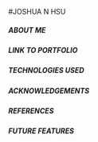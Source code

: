 #JOSHUA N HSU 
##### ABOUT ME 
##### LINK TO PORTFOLIO 
##### TECHNOLOGIES USED 
##### ACKNOWLEDGEMENTS
##### REFERENCES 
##### FUTURE FEATURES 
